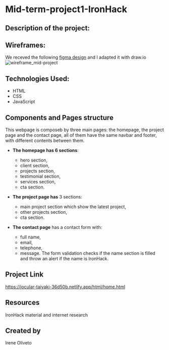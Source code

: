 # Mid-term-project1-IronHack

## Description of the project:

## Wireframes:
We receved the following [figma design](https://www.figma.com/file/pPV3kg9MVKC7V9rBe9y7dM/mid-term-project?node-id=0%3A1&t=17hfkJExh5Frjvjh-0) 
and I adapted it with draw.io
![wireframe_mid-project](https://user-images.githubusercontent.com/106282460/203832797-9b611c51-573c-4789-ba91-6ef4f3c28472.png)

## Technologies Used:
* HTML
* CSS
* JavaScript

## Components and Pages structure
This webpage is composeb by three main pages: the homepage, the project page and the contact page, all of them have the same navbar and footer, with different contents between them.
 * **The homepage has 6 sections**:
    * hero section,
    * client section,
    * projects section,
    * testimonial section,
    * services section,
    * cta section.

* **The project page has** 3 sections:
    * main project section which show the latest project,
    * other projects section,
    * cta section.

* **The contact page** has a contact form with:
    * full name,
    * email,
    * telephone,
    * message.
The form validation checks if the name section is filled and throw an alert if the name is IronHack.

## Project Link
https://jocular-taiyaki-36d50b.netlify.app/html/home.html

## Resources
IronHack material and internet research

## Created by
Irene Oliveto
